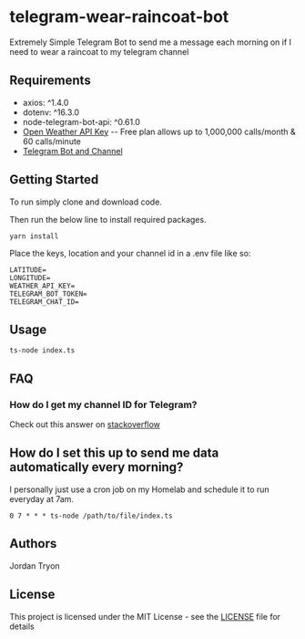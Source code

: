 # telegram-wear-raincoat-bot

Extremely Simple Telegram Bot to send me a message each morning on if I need to wear a raincoat to my telegram channel

## Requirements

-  axios: ^1.4.0
-  dotenv: ^16.3.0
-  node-telegram-bot-api: ^0.61.0
- [Open Weather API Key](https://openweathermap.org/) -- Free plan allows up to 1,000,000 calls/month & 60 calls/minute
- [Telegram Bot and Channel](https://core.telegram.org/bots)

## Getting Started

To run simply clone and download code.

Then run the below line to install required packages.

```
yarn install
```

Place the keys, location and your channel id in a .env file like so:

```
LATITUDE=
LONGITUDE=
WEATHER_API_KEY=
TELEGRAM_BOT_TOKEN=
TELEGRAM_CHAT_ID=

```

## Usage

```
ts-node index.ts
```

## FAQ

### How do I get my channel ID for Telegram?

Check out this answer on [stackoverflow](https://stackoverflow.com/a/33862907/4712724)

## How do I set this up to send me data automatically every morning?

I personally just use a cron job on my Homelab and schedule it to run everyday at 7am.

```
0 7 * * * ts-node /path/to/file/index.ts
```

## Authors

Jordan Tryon

## License

This project is licensed under the MIT License - see the [LICENSE](LICENSE) file for details
